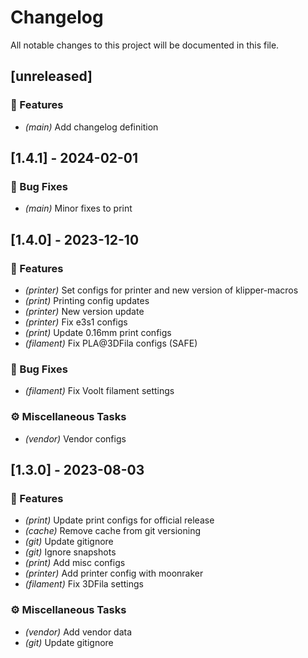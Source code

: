 # Changelog

All notable changes to this project will be documented in this file.

## [unreleased]

### 🚀 Features

- *(main)* Add changelog definition

## [1.4.1] - 2024-02-01

### 🐛 Bug Fixes

- *(main)* Minor fixes to print

## [1.4.0] - 2023-12-10

### 🚀 Features

- *(printer)* Set configs for printer and new version of klipper-macros
- *(print)* Printing config updates
- *(printer)* New version update
- *(printer)* Fix e3s1 configs
- *(print)* Update 0.16mm print configs
- *(filament)* Fix PLA@3DFila configs (SAFE)

### 🐛 Bug Fixes

- *(filament)* Fix Voolt filament settings

### ⚙️ Miscellaneous Tasks

- *(vendor)* Vendor configs

## [1.3.0] - 2023-08-03

### 🚀 Features

- *(print)* Update print configs for official release
- *(cache)* Remove cache from git versioning
- *(git)* Update gitignore
- *(git)* Ignore snapshots
- *(print)* Add misc configs
- *(printer)* Add printer config with moonraker
- *(filament)* Fix 3DFila settings

### ⚙️ Miscellaneous Tasks

- *(vendor)* Add vendor data
- *(git)* Update gitignore

<!-- generated by git-cliff -->
